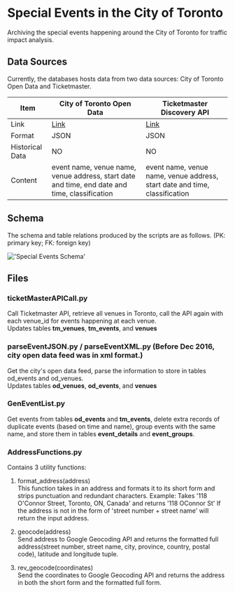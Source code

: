 # Special Events in the City of Toronto
Archiving the special events happening around the City of Toronto for traffic impact analysis.
## Data Sources
Currently, the databases hosts data from two data sources: City of Toronto Open Data and Ticketmaster.  

Item|City of Toronto Open Data|Ticketmaster Discovery API| 
----|-------------------------|--------------------------|
Link|[Link](https://open.toronto.ca/dataset/festivals-events/)|[Link](http://developer.ticketmaster.com/products-and-docs/apis/discovery-api/v2/) 
Format|JSON|JSON
Historical Data|NO|NO
Content|event name, venue name, venue address, start date and time, end date and time, classification|event name,  venue name, venue address, start date and time, classification
	
## Schema
The schema and table relations produced by the scripts are as follows. (PK: primary key; FK: foreign key)


!['Special Events Schema'](img/schema.png)

## Files

### ticketMasterAPICall.py
Call Ticketmaster API, retrieve all venues in Toronto, call the API again with each venue_id for events happening at each venue.  
Updates tables **tm_venues**, **tm_events**, and **venues**  

### parseEventJSON.py / parseEventXML.py (Before Dec 2016, city open data feed was in xml format.)
Get the city's open data feed, parse the information to store in tables od_events and od_venues.  
Updates tables **od_venues**, **od_events**, and **venues**

### GenEventList.py
Get events from tables **od_events** and **tm_events**, delete extra records of duplicate events (based on time and name), group events with the same name, and store them in tables **event_details** and **event_groups**.

### AddressFunctions.py
Contains 3 utility functions:
1. format_address(address)  
	This function takes in an address and formats it to its short form and strips punctuation and redundant characters. 
	Example: Takes '118 O'Connor Street, Toronto, ON, Canada' and returns '118 OConnor St'
	If the address is not in the form of 'street number + street name' will return the input address.
	
2. geocode(address)  
	Send address to Google Geocoding API and returns the formatted full address(street number, street name, city, province, country, postal code), latitude and longitude tuple.
	
3. rev_geocode(coordinates)  
	Send the coordinates to Google Geocoding API and returns the address in both the short form and the formatted full form.

